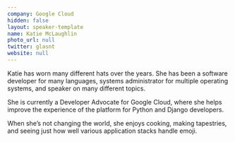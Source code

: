 ```yaml
---
company: Google Cloud
hidden: false
layout: speaker-template
name: Katie McLaughlin
photo_url: null
twitter: glasnt
website: null
---
```


Katie has worn many different hats over the years. She has been a software developer for many languages, systems administrator for multiple operating systems, and speaker on many different topics.

She is currently a Developer Advocate for Google Cloud, where she helps improve the experience of the platform for Python and Django developers. 

When she’s not changing the world, she enjoys cooking, making tapestries, and seeing just how well various application stacks handle emoji.
